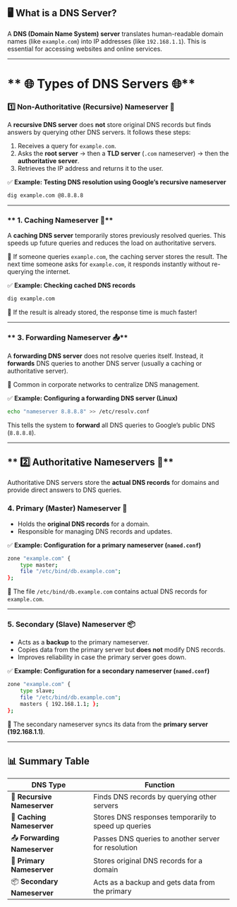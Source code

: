   

## **🖥️ What is a DNS Server?**  
A **DNS (Domain Name System) server** translates human-readable domain names (like `example.com`) into IP addresses (like `192.168.1.1`). This is essential for accessing websites and online services.  

---

# ** 🌐 Types of DNS Servers 🌐**  

### **1️⃣ Non-Authoritative (Recursive) Nameserver 🔄**  
A **recursive DNS server** does **not** store original DNS records but finds answers by querying other DNS servers. It follows these steps:  
1. Receives a query for `example.com`.  
2. Asks the **root server** → then a **TLD server** (`.com` nameserver) → then the **authoritative server**.  
3. Retrieves the IP address and returns it to the user.  

✅ **Example: Testing DNS resolution using Google’s recursive nameserver**  
```sh
dig example.com @8.8.8.8
```

---

### ** 1. Caching Nameserver 🏪**  
A **caching DNS server** temporarily stores previously resolved queries. This speeds up future queries and reduces the load on authoritative servers.  

🔹 If someone queries `example.com`, the caching server stores the result. The next time someone asks for `example.com`, it responds instantly without re-querying the internet.  

✅ **Example: Checking cached DNS records**  
```sh
dig example.com
```

📌 If the result is already stored, the response time is much faster!

---

### ** 3. Forwarding Nameserver 📤**  
A **forwarding DNS server** does not resolve queries itself. Instead, it **forwards** DNS queries to another DNS server (usually a caching or authoritative server).  

🔹 Common in corporate networks to centralize DNS management.  

✅ **Example: Configuring a forwarding DNS server (Linux)**  
```sh
echo "nameserver 8.8.8.8" >> /etc/resolv.conf
```
This tells the system to **forward** all DNS queries to Google’s public DNS (`8.8.8.8`).

---

## ** 2️⃣  Authoritative Nameservers 🔐**  
Authoritative DNS servers store the **actual DNS records** for domains and provide direct answers to DNS queries.

### **4. Primary (Master) Nameserver 👑**  
- Holds the **original DNS records** for a domain.  
- Responsible for managing DNS records and updates.  

✅ **Example: Configuration for a primary nameserver (`named.conf`)**  
```sh
zone "example.com" {
    type master;
    file "/etc/bind/db.example.com";
};
```
📌 The file `/etc/bind/db.example.com` contains actual DNS records for `example.com`.

---

### **5. Secondary (Slave) Nameserver 📦**  
- Acts as a **backup** to the primary nameserver.  
- Copies data from the primary server but **does not** modify DNS records.  
- Improves reliability in case the primary server goes down.  

✅ **Example: Configuration for a secondary nameserver (`named.conf`)**  
```sh
zone "example.com" {
    type slave;
    file "/etc/bind/db.example.com";
    masters { 192.168.1.1; };
};
```
📌 The secondary nameserver syncs its data from the **primary server (192.168.1.1)**.

---

## **📊 Summary Table**  
| **DNS Type**                  | **Function** |
|-------------------------------|-------------|
| 🔄 **Recursive Nameserver**  | Finds DNS records by querying other servers |
| 🏪 **Caching Nameserver**    | Stores DNS responses temporarily to speed up queries |
| 📤 **Forwarding Nameserver** | Passes DNS queries to another server for resolution |
| 👑 **Primary Nameserver**    | Stores original DNS records for a domain |
| 📦 **Secondary Nameserver**  | Acts as a backup and gets data from the primary |
